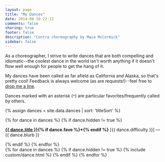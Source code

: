 ```yaml
---
layout: page
title: "My Dances"
date: 2014-08-16 22:12
comments: false
sharing: true
footer: false
description: "Contra choreography by Maia McCormick"
sidebar: false
---
```

As a choreographer, I strive to write dances that are both compelling and idiomatic--the coolest dance in the world isn't worth anything if it doesn't flow well enough for people to get the hang of it.

My dances have been called as far afield as California and Alaska, so that's pretty cool! Feedback is always welcome (as are requests!)--feel free to [drop me a line](/contact.html).

Dances marked with an asterisk (`*`) are particular favorites/frequently called by others.

<!-- TODO: style this better (and maybe have toggles/filters?!)
A note on dance difficulties:

* `accessible`: interesting and enjoyable for experienced dancers, but accessible for beginners, hard to mess up
* `advanced`: a little trickier, better suited to later in the evening or more experienced halls
* `expert`: you should probably only call these to a very experienced hall or at an advanced dance
-->

{% assign dances = site.data.dances | sort: 'titleSort' %}

<div id="blurb-container">
  {% for dance in dances %}
    {% if dance.hidden != true %}
      <p>
        <strong><a class="dance-title" href="#{{ dance.title | legacy_slugify }}">{{ dance.title }}</a>{% if dance.fave %}*{% endif %}</strong> [<span class="dance-difficulty">{{ dance.difficulty }}</span>] — <span class="dance-blurb">{{ dance.blurb }}</span>
      </p>
    {% endif %}
  {% endfor %}
</div>

<div id="dance-container">
  {% for dance in dances %}
    {% if dance.hidden != true %}
      {% include custom/dance.html %}
    {% endif %}
  {% endfor %}
</div>
